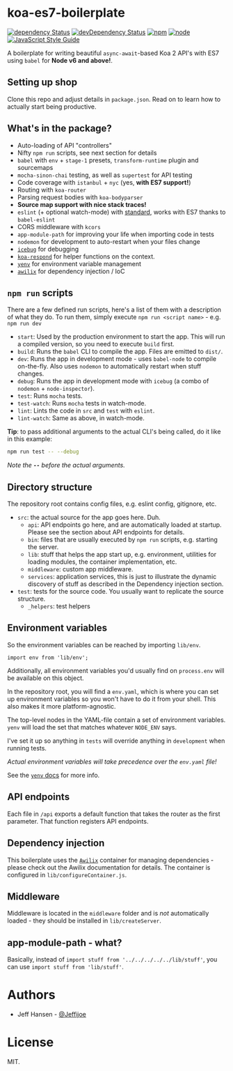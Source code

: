 # koa-es7-boilerplate

[![dependency Status](https://img.shields.io/david/jeffijoe/koa-es7-boilerplate.svg?maxAge=1000)](https://david-dm.org/jeffijoe/koa-es7-boilerplate)
[![devDependency Status](https://img.shields.io/david/dev/jeffijoe/koa-es7-boilerplate.svg?maxAge=1000)](https://david-dm.org/jeffijoe/koa-es7-boilerplate)
[![npm](https://img.shields.io/npm/l/koa-es7-boilerplate.svg?maxAge=1000)](https://github.com/jeffijoe/koa-es7-boilerplate/blob/master/LICENSE.md)
[![node](https://img.shields.io/node/v/koa-es7-boilerplate.svg?maxAge=1000)](https://www.npmjs.com/package/koa-es7-boilerplate)
[![JavaScript Style Guide](https://img.shields.io/badge/code%20style-standard-brightgreen.svg)](http://standardjs.com/)

A boilerplate for writing beautiful `async-await`-based Koa 2 API's with ES7 using `babel` for **Node v6 and above!**.

## Setting up shop

Clone this repo and adjust details in `package.json`. Read on to learn how to actually start being productive.

## What's in the package?

* Auto-loading of API "controllers"
* Nifty `npm run` scripts, see next section for details
* `babel` with `env` + `stage-1` presets, `transform-runtime` plugin and sourcemaps
* `mocha-sinon-chai` testing, as well as `supertest` for API testing
* Code coverage with `istanbul` + `nyc` (yes, **with ES7 support!**)
* Routing with `koa-router`
* Parsing request bodies with `koa-bodyparser`
* **Source map support with nice stack traces!**
* `eslint` (+ optional watch-mode) with [standard][standard], works with ES7 thanks to `babel-eslint`
* CORS middleware with `kcors`
* `app-module-path` for improving your life when importing code in tests
* `nodemon` for development to auto-restart when your files change
* [`icebug`][icebug] for debugging
* [`koa-respond`][respond] for helper functions on the context.
* [`yenv`][yenv] for environment variable management
* [`awilix`][awilix] for dependency injection / IoC

## `npm run` scripts

There are a few defined run scripts, here's a list of them with a description of what they do. To run them, simply execute `npm run <script name>` - e.g. `npm run dev`

* `start`: Used by the production environment to start the app. This will run a compiled version, so you need to execute `build` first.
* `build`: Runs the `babel` CLI to compile the app. Files are emitted to `dist/`.
* `dev`: Runs the app in development mode - uses `babel-node` to compile on-the-fly. Also uses `nodemon` to automatically restart when stuff changes.
* `debug`: Runs the app in development mode with `icebug` (a combo of `nodemon` + `node-inspector`).
* `test`: Runs `mocha` tests.
* `test-watch`: Runs `mocha` tests in watch-mode.
* `lint`: Lints the code in `src` and `test` with `eslint`.
* `lint-watch`: Same as above, in watch-mode.

**Tip**: to pass additional arguments to the actual CLI's being called, do it like in this example:

```bash
npm run test -- --debug
```

*Note the __`--`__ before the actual arguments.*

## Directory structure

The repository root contains config files, e.g. eslint config, gitignore, etc.

* `src`: the actual source for the app goes here. Duh.
  * `api`: API endpoints go here, and are automatically loaded at startup. Please see the section about API endpoints for details.
  * `bin`: files that are usually executed by `npm run` scripts, e.g. starting the server.
  * `lib`: stuff that helps the app start up, e.g. environment, utilities for loading modules, the container implementation, etc.
  * `middleware`: custom app middleware.
  * `services`: application services, this is just to illustrate the dynamic discovery of stuff as described in the Dependency injection section.
* `test`: tests for the source code. You usually want to replicate the source structure.
  * `_helpers`: test helpers


## Environment variables

So the environment variables can be reached by importing `lib/env`.

```
import env from 'lib/env';
```

Additionally, all environment variables you'd usually find on `process.env` will be available on this object.

In the repository root, you will find a `env.yaml`, which is where you can set up environment variables so you won't have to do it from your shell. This also makes it more platform-agnostic.

The top-level nodes in the YAML-file contain a set of environment variables.
`yenv` will load the set that matches whatever `NODE_ENV` says.

I've set it up so anything in `tests` will override anything in `development` when running tests.

*Actual environment variables will take precedence over the `env.yaml` file!*

See the [`yenv` docs](https://github.com/jeffijoe/yenv) for more info.

## API endpoints

Each file in `/api` exports a default function that takes the router as the first parameter. That function registers API endpoints.

## Dependency injection

This boilerplate uses the [`Awilix`](https://github.com/jeffijoe/awilix) container for managing dependencies - please check out the Awilix documentation
for details. The container is configured in `lib/configureContainer.js`.

## Middleware

Middleware is located in the `middleware` folder and is *not* automatically loaded - they should be installed in `lib/createServer`.

## app-module-path - what?

Basically, instead of `import stuff from '../../../../../lib/stuff'`, you can use `import stuff from 'lib/stuff'`.

# Authors

* Jeff Hansen - [@Jeffijoe](https://twitter.com/Jeffijoe)

# License

MIT.

[standard]: http://standardjs.com/
[respond]: https://github.com/jeffijoe/koa-respond
[yenv]: https://github.com/jeffijoe/yenv
[awilix]: https://github.com/jeffijoe/awilix
[icebug]: https://github.com/jeffijoe/icebug

